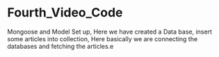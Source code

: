 # Fourth_Video_Code
Mongoose and Model Set up, Here we have created a Data base, insert some articles into collection, Here basically we are connecting the databases and fetching the articles.e
